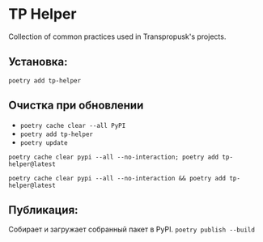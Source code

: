 # TP Helper

Collection of common practices used in Transpropusk's projects.


## Установка:
`poetry add tp-helper`

## Очистка при обновлении
- `poetry cache clear --all PyPI`
- `poetry add tp-helper`
- `poetry update`


```
poetry cache clear pypi --all --no-interaction; poetry add tp-helper@latest
```

```
poetry cache clear pypi --all --no-interaction && poetry add tp-helper@latest
```



## Публикация:
Собирает и загружает собранный пакет в PyPI.
`poetry publish --build`